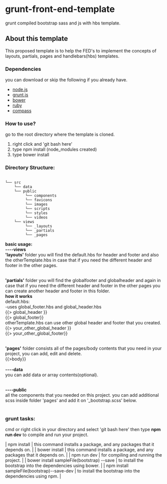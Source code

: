 # grunt-front-end-template
grunt compiled bootstrap sass and js with hbs template.

<h2>About this template</h2>
<p>This proposed template is to help the FED's to implement the concepts of layouts, partials, pages and handlebars(hbs) templates.</p>

### Dependencies <br>
you can download or skip the following if you already have.
- [node.js](http://nodejs.org/) <br>
- [grunt.js](http://gruntjs.com/) <br>
- [bower](https://bower.io/) <br>
- [ruby](http://rubyinstaller.org/) <br>
- [compass](http://compass-style.org/install/) <br>

### How to use?<br>
go to the root directory where the template is cloned.
<ol>
<li>right click and 'git bash here'</li>
<li>type npm install (node_modules created)</li>
<li>type bower install</li>
</ol>

### Directory Structure:<br>
<pre><code>
└── src
    └── data
    └── public
         └── components
         └── favicons
         └── images
         └── scripts 
         └── styles 
         └── videos 
    └── views
         └── _layouts
         └── _partials
         └── _pages
</code></pre>

<strong>basic usage:</strong><br>
<strong>----views</strong><br>
<strong>'layouts'</strong> folder you will find the default.hbs for header and footer and also the otherTemplate.hbs in case that if you need the different header and footer in the other pages.<br><br>

<strong>'partials'</strong> folder you will find the globalfooter and globalheader and again in case that if you need the different header and footer in the other pages you can create another header and footer in this folder.<br>
     <strong>how it works</strong><br>
     default.hbs:<br>
     -uses global_footer.hbs and global_header.hbs<br>
     {{> global_header }}<br>
     {{> global_footer}}<br>
     otherTemplate.hbs can use other global header and footer that you created.<br>
     {{> your_other_global_header }}<br>
     {{> your_other_global_footer}}<br><br>
     
<strong>'pages'</strong> folder consists all of the pages/body contents that you need in your project, you can add, edit and delete.<br>
{{>body}}<br><br>
<strong>----data</strong><br>
you can add data or array contents(optional).<br><br>

<strong>----public</strong><br>
all the components that you needed on this project. you can add additional scss inside folder 'pages' and add it on '_bootstrap.scss' below.<br><br>

### grunt tasks:<br>
cmd or right click in your directory and select 'git bash here' then type <strong>npm run dev</strong> to compile and run your project.


| npm install  | this command installs a package, and any packages that it depends on. |
| bower install  | this command installs a package, and any packages that it depends on.  |
| npm run dev  | for compiling and running the project.  |
| bower install sampleFile(bootstrap) --save | to install the bootstrap into the dependencies using bower.  |
| npm install sampleFile(bootstrap)--save-dev | to install the bootstrap into the dependencies using npm.  |

